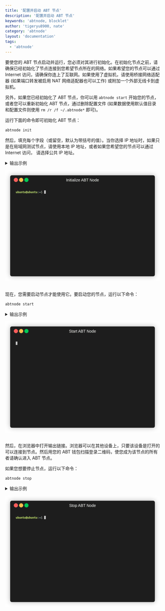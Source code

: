 ```yaml
---
title: '配置并启动 ABT 节点'
description: '配置并启动 ABT 节点'
keywords: 'abtnode, blocklet'
author: 'tigeryu8900, nate'
category: 'abtnode'
layout: 'documentation'
tags:
  - 'abtnode'
---
```


要使您的 ABT 节点启动并运行，您必须对其进行初始化。在初始化节点之前，请确保已经初始化了节点连接到您希望节点所在的网络。如果希望您的节点可以通过 Internet 访问，请确保你连上了互联网。如果使用了虚拟机，请使用桥接网络适配器 (如果端口转发被启用 NAT 网络适配器也可以工作) 或附加一个外部无线卡到虚拟机。

另外，如果您已经初始化了 ABT 节点，你可以用 `abtnode start` 开始您的节点，或者您可以重新初始化 ABT 节点，通过删除配置文件 (如果数据使用默认值目录和配置文件则使用 `rm /r /f ~/.abtnode*` 即可)。

运行下面的命令即可初始化 ABT 节点：

```bash
abtnode init
```

然后，填充每个字段（或留空，默认为带括号的值）。当你选择 IP 地址时，如果只是在局域网测试节点，请使用本地 IP 地址，或者如果您希望您的节点可以通过 Internet 访问， 请选择公共 IP 地址。

<details>
<summary>输出示例

![Initialize ABT Node](./images/initialize_abtnode.gif)

</details>

现在，您需要启动节点才能使用它。要启动您的节点，运行以下命令：

```bash
abtnode start
```

<details>
<summary>输出示例

![Start ABT Node](./images/start_abtnode.gif)

</details>

然后，在浏览器中打开输出链接。浏览器可以在其他设备上，只要该设备是打开的可以连接到节点。然后用您的 ABT 钱包扫描登录二维码，使您成为该节点的所有者请确认进入 ABT 节点。

如果您想要停止节点，运行以下命令：

```bash
abtnode stop
```

<details>
<summary>输出示例

![Stop ABT Node](./images/stop_abtnode.gif)

</details>
